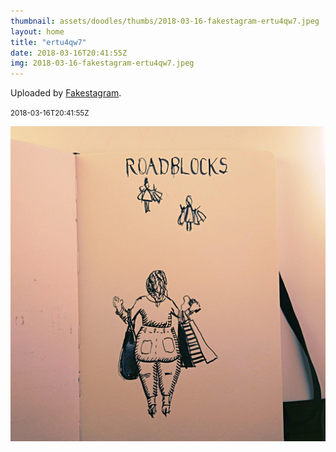 ```yaml
---
thumbnail: assets/doodles/thumbs/2018-03-16-fakestagram-ertu4qw7.jpeg
layout: home
title: "ertu4qw7"
date: 2018-03-16T20:41:55Z
img: 2018-03-16-fakestagram-ertu4qw7.jpeg
---
```


Uploaded by [Fakestagram](https://github.com/opyate/fakestagram).

<small>2018-03-16T20:41:55Z</small>

![Uploaded by Fakestagram](assets/doodles/original/2018-03-16-fakestagram-ertu4qw7.jpeg)
